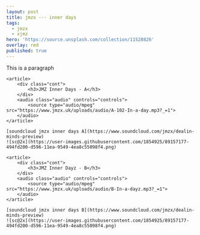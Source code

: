 ```yaml
---
layout: post
title: jmzx ··· inner days
tags:
  - jmzx
  - xjmz
hero: 'https://source.unsplash.com/collection/11528826'
overlay: red
published: true
---
```

<p>This is a paragraph</p>

    <article>
    	<div class="cont">
    		<h3>JMZ Inner Days - A</h3>
    	</div>
    	<audio class="audio" controls="controls">
    		<source type="audio/mpeg" src="https://www.jmzx.uk/uploads/audio/A-102-In-a-day.mp3?_=1">
    	</audio>
    </article>

    [soundcloud jmzx inner days A](https://www.soundcloud.com/jmzx/dealin-minds-preview)
    ![sc@2x](https://user-images.githubusercontent.com/1854925/89157177-494fd200-d596-11ea-9549-4ea8c55098f4.png)

    <article>
    	<div class="cont">
    		<h3>JMZ Inner Dayz - B</h3>
    	</div>
    	<audio class="audio" controls="controls">
    		<source type="audio/mpeg" src="https://www.jmzx.uk/uploads/audio/B-In-a-dayz.mp3?_=1">
    	</audio>
    </article>

    [soundcloud jmzx inner days B](https://www.soundcloud.com/jmzx/dealin-minds-preview)
    ![sc@2x](https://user-images.githubusercontent.com/1854925/89157177-494fd200-d596-11ea-9549-4ea8c55098f4.png)
